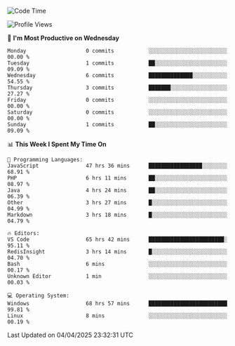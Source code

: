 <!--START_SECTION:waka-->
![Code Time](http://img.shields.io/badge/Code%20Time-4%2C547%20hrs%2051%20mins-blue)

![Profile Views](http://img.shields.io/badge/Profile%20Views-7-blue)

📅 **I'm Most Productive on Wednesday** 

```text
Monday                   0 commits           ░░░░░░░░░░░░░░░░░░░░░░░░░   00.00 % 
Tuesday                  1 commits           ██░░░░░░░░░░░░░░░░░░░░░░░   09.09 % 
Wednesday                6 commits           ██████████████░░░░░░░░░░░   54.55 % 
Thursday                 3 commits           ███████░░░░░░░░░░░░░░░░░░   27.27 % 
Friday                   0 commits           ░░░░░░░░░░░░░░░░░░░░░░░░░   00.00 % 
Saturday                 0 commits           ░░░░░░░░░░░░░░░░░░░░░░░░░   00.00 % 
Sunday                   1 commits           ██░░░░░░░░░░░░░░░░░░░░░░░   09.09 % 
```


📊 **This Week I Spent My Time On** 

```text
💬 Programming Languages: 
JavaScript               47 hrs 36 mins      █████████████████░░░░░░░░   68.91 % 
PHP                      6 hrs 11 mins       ██░░░░░░░░░░░░░░░░░░░░░░░   08.97 % 
Java                     4 hrs 24 mins       ██░░░░░░░░░░░░░░░░░░░░░░░   06.39 % 
Other                    3 hrs 27 mins       █░░░░░░░░░░░░░░░░░░░░░░░░   04.99 % 
Markdown                 3 hrs 18 mins       █░░░░░░░░░░░░░░░░░░░░░░░░   04.79 % 

🔥 Editors: 
VS Code                  65 hrs 42 mins      ████████████████████████░   95.11 % 
RedisInsight             3 hrs 14 mins       █░░░░░░░░░░░░░░░░░░░░░░░░   04.70 % 
Bash                     6 mins              ░░░░░░░░░░░░░░░░░░░░░░░░░   00.17 % 
Unknown Editor           1 min               ░░░░░░░░░░░░░░░░░░░░░░░░░   00.03 % 

💻 Operating System: 
Windows                  68 hrs 57 mins      █████████████████████████   99.81 % 
Linux                    8 mins              ░░░░░░░░░░░░░░░░░░░░░░░░░   00.19 % 
```


 Last Updated on 04/04/2025 23:32:31 UTC
<!--END_SECTION:waka-->
